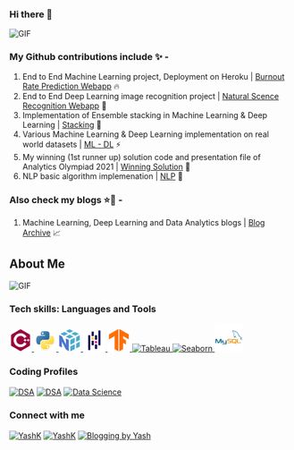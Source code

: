 ### Hi there 👋

![GIF](https://owaissiddiqi.co.uk/img/AIbrain.png)



### My Github contributions include ✨ - 
1. End to End Machine Learning project, Deployment on Heroku | [Burnout Rate Prediction Webapp](https://github.com/YashK07/Burnout-Rate-Prediction-Heroku) 🔥
2. End to End Deep Learning image recognition project | [Natural Scence Recognition Webapp](https://github.com/YashK07/Natural-Scene-Recognition-WebApp-SDS-Project) 🌟
3. Implementation of Ensemble stacking in Machine Learning & Deep Learning | [Stacking](https://github.com/YashK07/Stacking-Ensembling) 🧱
4. Various Machine Learning & Deep Learning implementation on real world datasets | [ML - DL](https://github.com/YashK07/ML-DL) ⚡
5. My winning (1st runner up) solution code and presentation file of Analytics Olympiad 2021 | [Winning Solution](https://github.com/YashK07/Analytics-Olympiad-2021-My-Winning-Solution) 🏅 
6. NLP basic algorithm implemenation | [NLP](https://github.com/YashK07/Natural-Language-Processing)  💬 


### Also check my blogs ⭐🎯 - 
1. Machine Learning, Deep Learning and Data Analytics blogs | [Blog Archive](https://docs.google.com/document/d/16mT9iHdc06CR-9CAMGvCngmOv07hC9CM9Sl5oYfwcKs/edit?usp=sharing) 📈 




<h2> About Me </h2>

![GIF](https://www.gifcen.com/wp-content/uploads/2021/03/aesthetic-gif-5.gif)

<h3 align="left">Tech skills: Languages and Tools</h3>
<p align="left"> <a href="https://leetcode.com/heisenberg07/" target="_blank"> <img src="https://github.com/devicons/devicon/blob/master/icons/cplusplus/cplusplus-plain.svg" alt="C++" width="40" height="40"/> </a> <a href="https://www.hackerrank.com/yashbetul23" target="_blank"> <img src="https://raw.githubusercontent.com/devicons/devicon/master/icons/python/python-original.svg" alt="Python" width="40" height="40"/> </a><a href="https://www.hackerrank.com/yashbetul23" target="_blank"> <img src="https://github.com/devicons/devicon/blob/master/icons/numpy/numpy-original.svg" alt="Numpy" width="40" height="40"/> </a> <a href="https://www.kaggle.com/yashk07" target="_blank"> <img src="https://github.com/devicons/devicon/blob/master/icons/pandas/pandas-original.svg" alt="Pandas" width="40" height="40"/> </a> <a href="https://www.kaggle.com/yashk07" target="_blank"> <img src="https://github.com/devicons/devicon/blob/master/icons/tensorflow/tensorflow-original.svg" alt="Tensorflow" width="40" height="40"/> </a><a href="https://public.tableau.com/app/profile/yash.khandelwal" target="_blank"> <img src="https://brockdsl.github.io/Tableau-Online-Tutorial/tableau-logo.jpg" alt="Tableau" width="40" height="40"/> </a><a href="https://www.kaggle.com/yashk07" target="_blank"> <img src="https://user-images.githubusercontent.com/315810/92161415-9e357100-edfe-11ea-917d-f9e33fd60741.png" alt="Seaborn" width="40" height="40"/> </a><a href="https://www.hackerrank.com/yashbetul23" target="_blank"> <img src="https://github.com/devicons/devicon/blob/master/icons/mysql/mysql-original-wordmark.svg" alt="MySQL" width="50" height="50"/> </a> </p>
 
<h3 align="left">Coding Profiles</h3> 
 <p align="left">
 <a href="https://leetcode.com/heisenberg07/" target="blank"><img align="center" src="https://upload.wikimedia.org/wikipedia/commons/1/19/LeetCode_logo_black.png" alt="DSA" height="40" width="50" /></a>
<a href="https://www.hackerrank.com/yashbetul23" target="blank"><img align="center" src="https://upload.wikimedia.org/wikipedia/commons/4/40/HackerRank_Icon-1000px.png" alt="DSA" height="40" width="50" /></a>
 <a href="https://www.kaggle.com/yashk07" target="blank"><img align="center" src="https://upload.wikimedia.org/wikipedia/commons/7/7c/Kaggle_logo.png" alt="Data Science" height="20" width="50" /></a>
 </p>
<h3 align="left">Connect with me</h3>
<p align="left">
<a href="https://www.linkedin.com/in/yash-khandelwal-a40484bb/" target="blank"><img align="center" src="https://raw.githubusercontent.com/rahuldkjain/github-profile-readme-generator/master/src/images/icons/Social/linked-in-alt.svg" alt="YashK" height="30" width="40" /></a>
<a href="https://www.instagram.com/yashkhandelwal_7/" target="blank"><img align="center" src="https://raw.githubusercontent.com/rahuldkjain/github-profile-readme-generator/master/src/images/icons/Social/instagram.svg" alt="YashK" height="30" width="40" /></a>
<a href="https://yashkhandelwal07.medium.com/" target="blank"><img align="center" src="https://github.com/shalinguyen/socialicious/blob/master/svg/icon_medium-sign.svg" alt="Blogging by Yash" height="40" width="50" /></a>
</p>

<!--
**YashK07/YashK07** is a ✨ _special_ ✨ repository because its `README.md` (this file) appears on your GitHub profile.

Here are some ideas to get you started:

- 🔭 I’m currently working on ...
- 🌱 I’m currently learning ...
- 👯 I’m looking to collaborate on ...
- 🤔 I’m looking for help with ...
- 💬 Ask me about ...
- 📫 How to reach me: ...
- 😄 Pronouns: ...
- ⚡ Fun fact: ...
-->
